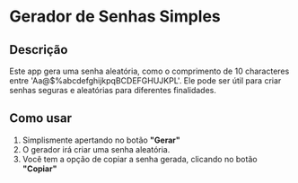 # Gerador de Senhas Simples
## Descrição
Este app gera uma senha aleatória, como o comprimento de 10 characteres entre 'Aa@$%abcdefghijkpqBCDEFGHUJKPL'. Ele pode ser útil para criar senhas seguras e aleatórias para diferentes finalidades.
## Como usar
1. Simplismente apertando no botão **"Gerar"**
2. O gerador irá criar uma senha aleatória.
3. Você tem a opção de copiar a senha gerada, clicando no botão **"Copiar"**